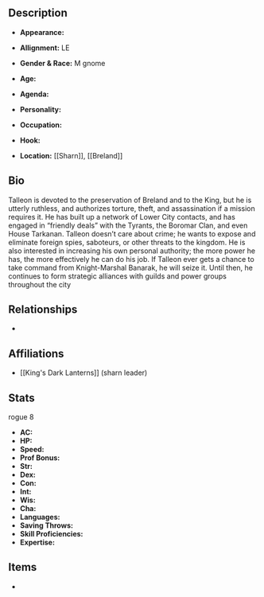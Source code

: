 ## Description
- **Appearance:** 

- **Allignment:** LE

- **Gender & Race:** M gnome

- **Age:** 

- **Agenda:** 

- **Personality:** 

- **Occupation:** 

- **Hook:** 

- **Location:** [[Sharn]], [[Breland]]

## Bio
Talleon is devoted to the preservation of Breland and to the King, but he is utterly ruthless, and authorizes torture, theft, and assassination if a mission requires it. He has built up a network of Lower City contacts, and has engaged in “friendly deals” with the Tyrants, the Boromar Clan, and even House Tarkanan. Talleon doesn’t care about crime; he wants to expose and eliminate foreign spies, saboteurs, or other threats to the kingdom. He is also interested in increasing his own personal authority; the more power he has, the more effectively he can do his job. If Talleon ever gets a chance to take command from Knight-Marshal Banarak, he will seize it. Until then, he continues to form strategic alliances with guilds and power groups throughout the city

## Relationships
- 

## Affiliations
- [[King's Dark Lanterns]] (sharn leader)

## Stats
rogue 8
- **AC:** 
- **HP:** 
- **Speed:** 
- **Prof Bonus:** 
- **Str:** 
- **Dex:** 
- **Con:** 
- **Int:** 
- **Wis:** 
- **Cha:** 
- **Languages:** 
- **Saving Throws:** 
- **Skill Proficiencies:** 
- **Expertise:** 


## Items
- 
